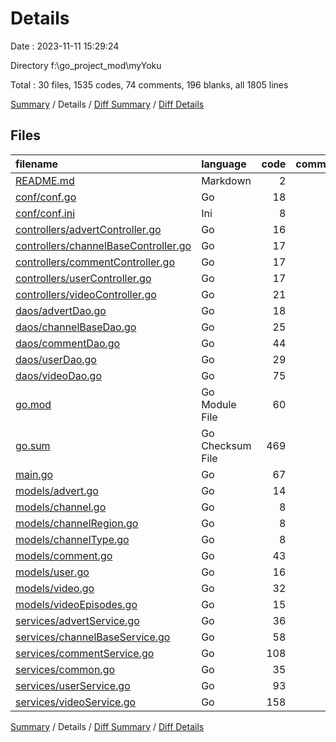 # Details

Date : 2023-11-11 15:29:24

Directory f:\\go_project_mod\\myYoku

Total : 30 files,  1535 codes, 74 comments, 196 blanks, all 1805 lines

[Summary](results.md) / Details / [Diff Summary](diff.md) / [Diff Details](diff-details.md)

## Files
| filename | language | code | comment | blank | total |
| :--- | :--- | ---: | ---: | ---: | ---: |
| [README.md](/README.md) | Markdown | 2 | 0 | 1 | 3 |
| [conf/conf.go](/conf/conf.go) | Go | 18 | 0 | 5 | 23 |
| [conf/conf.ini](/conf/conf.ini) | Ini | 8 | 0 | 2 | 10 |
| [controllers/advertController.go](/controllers/advertController.go) | Go | 16 | 3 | 6 | 25 |
| [controllers/channelBaseController.go](/controllers/channelBaseController.go) | Go | 17 | 2 | 6 | 25 |
| [controllers/commentController.go](/controllers/commentController.go) | Go | 17 | 4 | 6 | 27 |
| [controllers/userController.go](/controllers/userController.go) | Go | 17 | 2 | 6 | 25 |
| [controllers/videoController.go](/controllers/videoController.go) | Go | 21 | 8 | 6 | 35 |
| [daos/advertDao.go](/daos/advertDao.go) | Go | 18 | 1 | 7 | 26 |
| [daos/channelBaseDao.go](/daos/channelBaseDao.go) | Go | 25 | 1 | 9 | 35 |
| [daos/commentDao.go](/daos/commentDao.go) | Go | 44 | 7 | 10 | 61 |
| [daos/userDao.go](/daos/userDao.go) | Go | 29 | 4 | 8 | 41 |
| [daos/videoDao.go](/daos/videoDao.go) | Go | 75 | 1 | 14 | 90 |
| [go.mod](/go.mod) | Go Module File | 60 | 0 | 4 | 64 |
| [go.sum](/go.sum) | Go Checksum File | 469 | 0 | 1 | 470 |
| [main.go](/main.go) | Go | 67 | 7 | 13 | 87 |
| [models/advert.go](/models/advert.go) | Go | 14 | 5 | 4 | 23 |
| [models/channel.go](/models/channel.go) | Go | 8 | 1 | 3 | 12 |
| [models/channelRegion.go](/models/channelRegion.go) | Go | 8 | 0 | 3 | 11 |
| [models/channelType.go](/models/channelType.go) | Go | 8 | 0 | 3 | 11 |
| [models/comment.go](/models/comment.go) | Go | 43 | 3 | 9 | 55 |
| [models/user.go](/models/user.go) | Go | 16 | 1 | 4 | 21 |
| [models/video.go](/models/video.go) | Go | 32 | 1 | 5 | 38 |
| [models/videoEpisodes.go](/models/videoEpisodes.go) | Go | 15 | 1 | 4 | 20 |
| [services/advertService.go](/services/advertService.go) | Go | 36 | 1 | 6 | 43 |
| [services/channelBaseService.go](/services/channelBaseService.go) | Go | 58 | 1 | 7 | 66 |
| [services/commentService.go](/services/commentService.go) | Go | 108 | 6 | 9 | 123 |
| [services/common.go](/services/common.go) | Go | 35 | 4 | 9 | 48 |
| [services/userService.go](/services/userService.go) | Go | 93 | 3 | 13 | 109 |
| [services/videoService.go](/services/videoService.go) | Go | 158 | 7 | 13 | 178 |

[Summary](results.md) / Details / [Diff Summary](diff.md) / [Diff Details](diff-details.md)